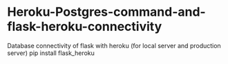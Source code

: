 # Heroku-Postgres-command-and-flask-heroku-connectivity
Database connectivity of flask with heroku (for local server and production server)
pip install flask_heroku

